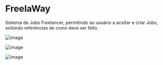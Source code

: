 # FreelaWay
Sistema de Jobs Freelancer, permitindo ao usuário a aceitar e criar Jobs, exibindo referências de como deve ser feito.

![image](https://github.com/cauanbrito/FreelaWay/assets/106711575/f25810f8-e64d-44e1-8f40-a63756c669b0)

![image](https://github.com/cauanbrito/FreelaWay/assets/106711575/39c3718c-f48e-4aaa-91ff-a53992850889)

![image](https://github.com/cauanbrito/FreelaWay/assets/106711575/19ec7257-18a9-4a4f-a1b5-eecfe17c4345)
